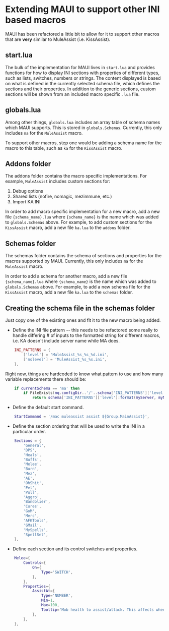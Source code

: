 # Extending MAUI to support other INI based macros

MAUI has been refactored a little bit to allow for it to support other macros that are **very** similar to MuleAssist (i.e. KissAssist).

## start.lua

The bulk of the implementation for MAUI lives in `start.lua` and provides functions for how to display INI sections with properties of different types, such as lists, switches, numbers or strings.
The content displayed is based on what is defined in the currently selected schema file, which defines the sections and their properties.
In addition to the generic sections, custom sections will be shown from an included macro specific `.lua` file.

## globals.lua

Among other things, `globals.lua` includes an array table of schema names which MAUI supports. This is stored in `globals.Schemas`.
Currently, this only includes `ma` for the `MuleAssist` macro.

To support other macros, step one would be adding a schema name for the macro to this table, such as `ka` for the `KissAssist` macro.

## Addons folder

The addons folder contains the macro specific implementations. For example, `MuleAssist` includes custom sections for:

1. Debug options
2. Shared lists (nofire, nomagic, mezimmune, etc.)
3. Import KA INI

In order to add macro specific implementation for a new macro, add a new file `{schema_name}.lua` where `{schema_name}` is the name which was added to `globals.Schemas` above.
For example, to add custom sections for the `KissAssist` macro, add a new file `ka.lua` to the `addons` folder.

## Schemas folder

The schemas folder contains the schema of sections and properties for the macros supported by MAUI. Currently, this only includes `ma` for the `MuleAssist` macro.

In order to add a schema for another macro, add a new file `{schema_name}.lua` where `{schema_name}` is the name which was added to `globals.Schemas` above.
For example, to add a new schema file for the `KissAssist` macro, add a new file `ka.lua` to the `schemas` folder.


## Creating the schema file in the schemas folder

Just copy one of the existing ones and fit it to the new macro being added.

- Define the INI file pattern -- this needs to be refactored some really to handle differing # of inputs to the formatted string for different macros, i.e. KA doesn't include server name while MA does.

```lua
    INI_PATTERNS = {
        ['level'] = 'MuleAssist_%s_%s_%d.ini',
        ['nolevel'] = 'MuleAssist_%s_%s.ini',
    },
```

Right now, things are hardcoded to know what pattern to use and how many variable replacements there should be:

```lua
    if currentSchema == 'ma' then
        if FileExists(mq.configDir..'/'..schema['INI_PATTERNS']['level']:format(myServer, myName, myLevel)) then
            return schema['INI_PATTERNS']['level']:format(myServer, myName, myLevel)
```

- Define the default start command.

```lua
    StartCommand = '/mac muleassist assist ${Group.MainAssist}',
```

- Define the section ordering that will be used to write the INI in a particular order.

```lua
    Sections = {
        'General',
        'DPS',
        'Heals',
        'Buffs',
        'Melee',
        'Burn',
        'Mez',
        'AE',
        'OhShit',
        'Pet',
        'Pull',
        'Aggro',
        'Bandolier',
        'Cures',
        'GoM',
        'Merc',
        'AFKTools',
        'GMail',
        'MySpells',
        'SpellSet',
    },
```

- Define each section and its control switches and properties.

```lua
    Melee={
        Controls={
            On={
                Type='SWITCH',
            },
        },
        Properties={
            AssistAt={
                Type='NUMBER',
                Min=1,
                Max=100,
                Tooltip='Mob health to assist/attack. This affects when you engage and is NOT specific to melee characters. IE pet classes will send pets at this %%.',
            },
        },
    },
```
